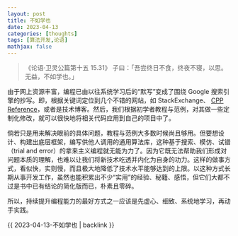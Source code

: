 ```yaml
---
layout: post
title: 不如学也
date: 2023-04-13
categories: [thoughts]
tags: [算法开发,论语]
mathjax: false
---
```


> 《论语·卫灵公篇第十五 15.31》 子曰：「吾尝终日不食，终夜不寝，以思。无益，不如学也。」

由于网上资源丰富，编程已由以往系统学习后的“默写”变成了围绕 Google 搜索引擎的抄写。即，根据关键词定位到几个不错的网站，如 StackExchange、 [CPP Reference](https://en.cppreference.com)，或者是技术博客。然后，我们根据初学者教程与范例，对其做一些定制化修改，就可以很快地将相关代码应用到自己的项目中了。

倘若只是用来解决眼前的具体问题，教程与范例大多数时候尚且够用。但要想设计、构建出底层框架，编写供他人调用的通用算法库，这种基于搜索、模仿、试错（trial and error）的拿来主义编程就无能为力了。因为它既无法帮助我们形成对问题本质的理解，也难以让我们将新技术吃透并内化为自身的功力。这样的做事方式，看似快，实则慢，而且极大地降低了技术水平能够达到的上限。以这种方式长期从事开发工作，虽然也能积累出不少“实用”的经验、秘籍、感悟，但它们大都不过是书中已有结论的简化版而已，朴素且零碎。

所以，持续提升编程能力的最好方式之一应该是先虚心、细致、系统地学习，再动手实践。

{{ 2023-04-13-不如学也 | backlink }}
